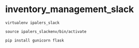 # inventory_management_slack

`virtualenv ipalers_slack`

`source ipalers_slackenv/bin/activate`

`pip install gunicorn flask`
 
